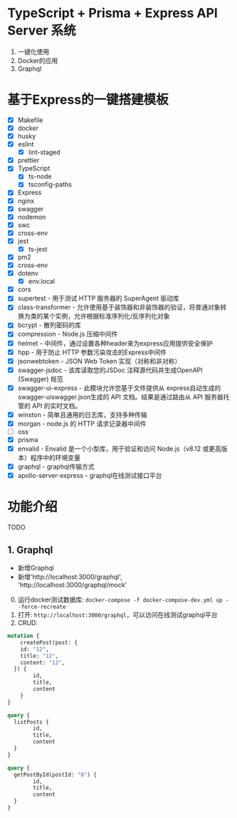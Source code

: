 # TypeScript + Prisma + Express API Server 系统
1. 一键化使用
2. Docker的应用
3. Graphql

# 基于Express的一键搭建模板
- [x] Makefile
- [x] docker
- [x] husky
- [x] eslint
  - [x] lint-staged
- [x] prettier
- [x] TypeScript
  - [x] ts-node
  - [x] tsconfig-paths
- [x] Express
- [x] nginx
- [x] swagger
- [x] nodemon
- [x] swc
- [x] cross-env
- [x] jest
  - [x] ts-jest
- [x] pm2
- [x] cross-env
- [x] dotenv
  - [x] env.local
- [x] cors
- [x] supertest - 用于测试 HTTP 服务器的 SuperAgent 驱动库
- [x] class-transformer - 允许使用基于装饰器和非装饰器的验证，将普通对象转换为类的某个实例，允许根据标准序列化/反序列化对象
- [x] bcrypt - 散列密码的库
- [x] compression - Node.js 压缩中间件
- [x] helmet - 中间件，通过设置各种header来为express应用提供安全保护
- [x] hpp - 用于防止 HTTP 参数污染攻击的Express中间件
- [x] jsonwebtoken - JSON Web Token 实现（对称和非对称）
- [x] swagger-jsdoc - 该库读取您的JSDoc 注释源代码并生成OpenAPI (Swagger) 规范
- [x] swagger-ui-express - 此模块允许您基于文件提供从 express自动生成的swagger-uiswagger.json生成的 API 文档。结果是通过路由从 API 服务器托管的 API 的实时文档。
- [x] winston - 简单且通用的日志库，支持多种传输
- [x] morgan - node.js 的 HTTP 请求记录器中间件
- [ ] oss
- [x] prisma
- [x] envalid - Envalid 是一个小型库，用于验证和访问 Node.js（v8.12 或更高版本）程序中的环境变量
- [x] graphql - graphql传输方式
- [x] apollo-server-express - graphql在线测试接口平台

# 功能介绍

TODO

## 1. Graphql
- 新增Graphql
- 新增'http://localhost:3000/graphql', 'http://localhost:3000/graphql/mock'

0. 运行docker测试数据库: `docker-compose -f docker-compose-dev.yml up --force-recreate`
1. 打开: `http://localhost:3000/graphql`，可以访问在线测试graphql平台
2. CRUD:
```graphql
mutation {
    createPost(post: {
    id: "12",
    title: "12",
    content: "12",
  }) {
        id,
        title,
        content
    }
}

query {
  listPosts {
        id,
        title,
        content
  }
}

query {
  getPostById(postId: "8") {
        id,
        title,
        content
  }
}
```


